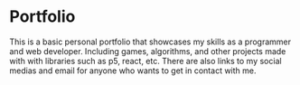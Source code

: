 # Portfolio
This is a basic personal portfolio that showcases my skills as a programmer and web developer. Including games, algorithms, and other projects made with with libraries such as p5, react, etc. There are also links to my social medias and email for anyone who wants to get in contact with me.
